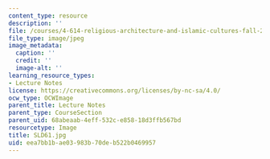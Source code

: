 ```yaml
---
content_type: resource
description: ''
file: /courses/4-614-religious-architecture-and-islamic-cultures-fall-2002/eea7bb1bae03983b70deb522b0469957_SLD61.jpg
file_type: image/jpeg
image_metadata:
  caption: ''
  credit: ''
  image-alt: ''
learning_resource_types:
- Lecture Notes
license: https://creativecommons.org/licenses/by-nc-sa/4.0/
ocw_type: OCWImage
parent_title: Lecture Notes
parent_type: CourseSection
parent_uid: 68abeaab-4eff-532c-e858-18d3ffb567bd
resourcetype: Image
title: SLD61.jpg
uid: eea7bb1b-ae03-983b-70de-b522b0469957
---
```

